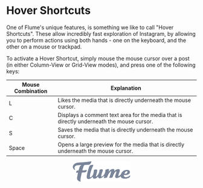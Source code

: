 # Hover Shortcuts

One of Flume's unique features, is something we like to call "Hover Shortcuts". These allow incredibly fast exploration of Instagram, by allowing you to perform actions using both hands - one on the keyboard, and the other on a mouse or trackpad.

To activate a Hover Shortcut, simply mouse the mouse cursor over a post (in either Column-View or Grid-View modes), and press one of the following keys:

| Mouse Combination  | Explanation |
| ------------- | ------------- |
| L | Likes the media that is directly underneath the mouse cursor. |
| C | Displays a comment text area for the media that is directly underneath the mouse cursor.  |
| S | Saves the media that is directly underneath the mouse cursor.  |
| Space | Opens a large preview for the media that is directly underneath the mouse cursor.  |


<p style="text-align: center;"><img src="/assets/logo.png" /></p>
